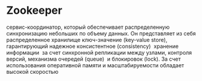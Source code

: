 # **Zookeeper**

cервис-координатор, который обеспечивает распределенную синхронизацию небольших по объему данных. Он представляет из себя распределенное хранилище ключ-значение (key-value store), гарантирующий надежное консистентное (consistency)  хранение информации  за счет синхронной репликации между узлами, контроля версий, механизма очередей (queue)  и блокировок (lock). За счет использования оперативной памяти и масштабируемости обладает высокой скоростью